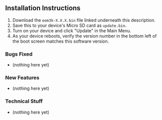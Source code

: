 ## Installation Instructions

1. Download the `eom3k-X.X.X.bin` file linked underneath this description.
1. Save this to your device's Micro SD card as `update.bin`.
1. Turn on your device and click "Update" in the Main Menu.
1. As your device reboots, verify the version number in the bottom left of the boot screen matches this software version.

### Bugs Fixed

- (nothing here yet)

### New Features

- (nothing here yet)

### Technical Stuff

- (nothing here yet)